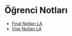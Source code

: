 # Öğrenci Notları

<!--Index-->

- [Final Notları LA](./%C3%96%C4%9Frenci%20Notlar%C4%B1/Final%20Notlar%C4%B1%20LA.pdf)
- [Vize Notları LA](./%C3%96%C4%9Frenci%20Notlar%C4%B1/Vize%20Notlar%C4%B1%20LA.pdf)

<!--Index-->
